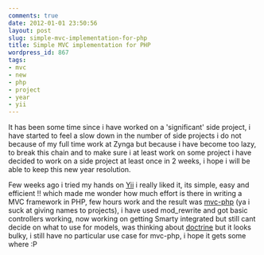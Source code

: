```yaml
---
comments: true
date: 2012-01-01 23:50:56
layout: post
slug: simple-mvc-implementation-for-php
title: Simple MVC implementation for PHP
wordpress_id: 867
tags:
- mvc
- new
- php
- project
- year
- yii
---
```


It has been some time since i have worked on a 'significant' side project, i have started to feel a slow down in the number of side projects i do not because of my full time work at Zynga but because i have become too lazy, to break this chain and to make sure i at least work on some project i have decided to work on a side project at least once in 2 weeks, i hope i will be able to keep this new year resolution.

Few weeks ago i tried my hands on [Yii](http://www.yiiframework.com/) i really liked it, its simple, easy and efficient !! which made me wonder how much effort is there in writing a MVC framework in PHP, few hours work and the result was [mvc-php](https://github.com/ankurs/mvc-php) (ya i suck at giving names to projects), i have used mod_rewrite and got basic controllers working, now working on getting Smarty integrated but still cant decide on what to use for models, was thinking about [doctrine](http://www.doctrine-project.org/projects/orm) but it looks bulky, i still have no particular use case for mvc-php, i hope it gets some where :P
